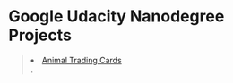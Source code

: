 # Google Udacity Nanodegree Projects
> [<li>Animal Trading Cards</li>](https://github.com/mkutlu/Google-Udacity-Nanodegree-Projects/tree/master/Animal%20Trading%20Cards).
